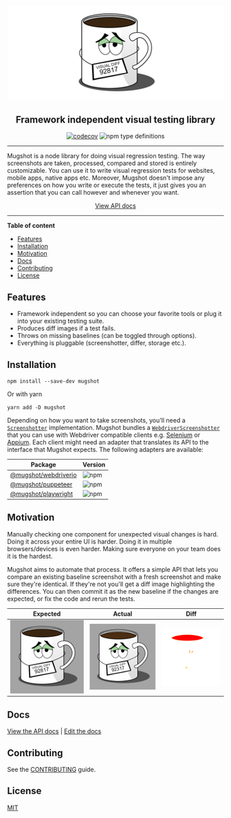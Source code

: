<!-- DUPLICATED in DOCS.md. Please keep in sync. -->
![logo](media/logo.png)

<!--suppress HtmlDeprecatedAttribute -->
<div align="center">
<h2>Framework independent visual testing library</h2>

[![codecov](https://codecov.io/gh/NiGhTTraX/mugshot/branch/master/graph/badge.svg)](https://codecov.io/gh/NiGhTTraX/mugshot) ![npm type definitions](https://img.shields.io/npm/types/mugshot.svg)
</div>

----

Mugshot is a node library for doing visual regression testing. The way screenshots are taken, processed, compared and stored is entirely customizable. You can use it to write visual regression tests for websites, mobile apps, native apps etc. Moreover, Mugshot doesn't impose any preferences on how you write or execute the tests, it just gives you an assertion that you can call however and whenever you want.

<!-- END OF COMMON CONTENT -->

<!--suppress HtmlDeprecatedAttribute -->
<div align="center">
<a href="http://nighttrax.github.io/mugshot">View API docs</a>
</div>

----

<!-- START doctoc generated TOC please keep comment here to allow auto update -->
<!-- DON'T EDIT THIS SECTION, INSTEAD RE-RUN doctoc TO UPDATE -->
**Table of content**

- [Features](#features)
- [Installation](#installation)
- [Motivation](#motivation)
- [Docs](#docs)
- [Contributing](#contributing)
- [License](#license)

<!-- END doctoc generated TOC please keep comment here to allow auto update -->

## Features

- Framework independent so you can choose your favorite tools or plug it into your existing testing suite.
- Produces diff images if a test fails.
- Throws on missing baselines (can be toggled through options).
- Everything is pluggable (screenshotter, differ, storage etc.).


## Installation

<!-- DUPLICATED in DOCS.md. Please keep in sync. -->

```shell script
npm install --save-dev mugshot
```

Or with yarn

```shell script
yarn add -D mugshot
```

Depending on how you want to take screenshots, you'll need a [`Screenshotter`](./docs/interfaces/screenshotter.html) implementation. Mugshot bundles a [`WebdriverScreenshotter`](./docs/classes/webdriverscreenshotter.html) that you can use with Webdriver compatible clients e.g. [Selenium](https://selenium.dev/) or [Appium](http://appium.io/). Each client might need an adapter that translates its API to the interface that Mugshot expects. The following adapters are available:

<!-- END OF COMMON CONTENT -->

<!-- Table also present in DOCS.md; the links here point to ./packages -->
Package | Version
--------|--------
[@mugshot/webdriverio](./packages/webdriverio) | ![npm](https://img.shields.io/npm/v/@mugshot/webdriverio.svg)
[@mugshot/puppeteer](./packages/puppeteer) | ![npm](https://img.shields.io/npm/v/@mugshot/puppeteer.svg)
[@mugshot/playwright](./packages/playwright) | ![npm](https://img.shields.io/npm/v/@mugshot/playwright.svg)


## Motivation

Manually checking one component for unexpected visual changes is hard. Doing it across your entire UI is harder. Doing it in multiple browsers/devices is even harder. Making sure everyone on your team does it is the hardest.

Mugshot aims to automate that process. It offers a simple API that lets you compare an existing baseline screenshot with a fresh screenshot and make sure they're identical. If they're not you'll get a diff image highlighting the differences. You can then commit it as the new baseline if the changes are expected, or fix the code and rerun the tests.

Expected | Actual | Diff
---------|--------|-----
![expected](media/expected.png) | ![actual](media/actual.png) | ![diff](media/diff.png)


## Docs

[View the API docs](http://nighttrax.github.io/mugshot) | [Edit the docs](./CONTRIBUTING.md#edit-the-docs)


## Contributing

See the [CONTRIBUTING](./CONTRIBUTING.md) guide.


## License

[MIT](./LICENSE)
